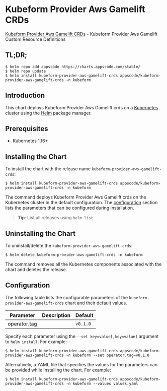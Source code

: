 # Kubeform Provider Aws Gamelift CRDs

[Kubeform Provider Aws Gamelift CRDs](https://github.com/kubeform) - Kubeform Provider Aws Gamelift Custom Resource Definitions

## TL;DR;

```console
$ helm repo add appscode https://charts.appscode.com/stable/
$ helm repo update
$ helm install kubeform-provider-aws-gamelift-crds appscode/kubeform-provider-aws-gamelift-crds -n kubeform
```

## Introduction

This chart deploys Kubeform Provider Aws Gamelift crds on a [Kubernetes](http://kubernetes.io) cluster using the [Helm](https://helm.sh) package manager.

## Prerequisites

- Kubernetes 1.16+

## Installing the Chart

To install the chart with the release name `kubeform-provider-aws-gamelift-crds`:

```console
$ helm install kubeform-provider-aws-gamelift-crds appscode/kubeform-provider-aws-gamelift-crds -n kubeform
```

The command deploys Kubeform Provider Aws Gamelift crds on the Kubernetes cluster in the default configuration. The [configuration](#configuration) section lists the parameters that can be configured during installation.

> **Tip**: List all releases using `helm list`

## Uninstalling the Chart

To uninstall/delete the `kubeform-provider-aws-gamelift-crds`:

```console
$ helm delete kubeform-provider-aws-gamelift-crds -n kubeform
```

The command removes all the Kubernetes components associated with the chart and deletes the release.

## Configuration

The following table lists the configurable parameters of the `kubeform-provider-aws-gamelift-crds` chart and their default values.

|  Parameter   | Description | Default  |
|--------------|-------------|----------|
| operator.tag |             | `v0.1.0` |


Specify each parameter using the `--set key=value[,key=value]` argument to `helm install`. For example:

```console
$ helm install kubeform-provider-aws-gamelift-crds appscode/kubeform-provider-aws-gamelift-crds -n kubeform --set operator.tag=v0.1.0
```

Alternatively, a YAML file that specifies the values for the parameters can be provided while
installing the chart. For example:

```console
$ helm install kubeform-provider-aws-gamelift-crds appscode/kubeform-provider-aws-gamelift-crds -n kubeform --values values.yaml
```
